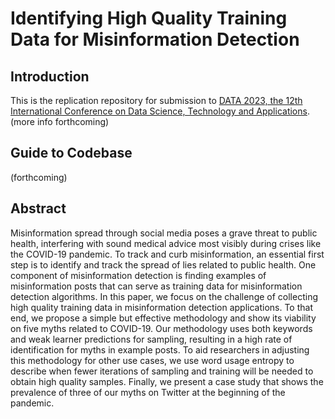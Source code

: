 # Identifying High Quality Training Data for Misinformation Detection

## Introduction

This is the replication repository for submission to [DATA 2023, the 12th International Conference on Data Science, Technology and Applications](https://data.scitevents.org/). (more info forthcoming)


## Guide to Codebase

(forthcoming)


## Abstract

Misinformation spread through social media poses a grave threat to public health, interfering with sound medical advice most visibly during crises like the COVID-19 pandemic. To track and curb misinformation, an essential first step is to identify and track the spread of lies related to public health. One component of misinformation detection is finding examples of misinformation posts that can serve as training data for misinformation detection algorithms. In this paper, we focus on the challenge of collecting high quality training data in misinformation detection applications. To that end, we propose a simple but effective methodology and show its viability on five myths related to COVID-19. Our methodology uses both keywords and weak learner predictions for sampling, resulting in a high rate of identification for myths in example posts. To aid researchers in adjusting this methodology for other use cases, we use word usage entropy to describe when fewer iterations of sampling and training will be needed to obtain high quality samples. Finally, we present a case study that shows the prevalence of three of our myths on Twitter at the beginning of the pandemic.


